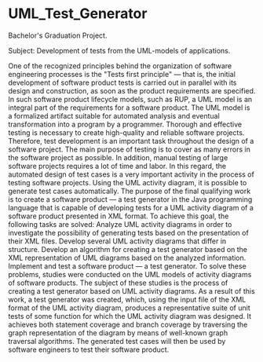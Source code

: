 # UML_Test_Generator
Bachelor's Graduation Project.

Subject: Development of tests from the UML-models of applications.

One of the recognized principles behind the organization of software engineering processes is the "Tests first principle" — that is, the initial development of software product tests is carried out in parallel with its design and construction, as soon as the product requirements are specified. In such software product lifecycle models, such as RUP, a UML model is an integral part of the requirements for a software product. The UML model is a formalized artifact suitable for automated analysis and eventual transformation into a program by a programmer.
Thorough and effective testing is necessary to create high-quality and reliable software projects. Therefore, test development is an important task throughout the design of a software project. The main purpose of testing is to cover as many errors in the software project as possible. In addition, manual testing of large software projects requires a lot of time and labor. In this regard, the automated design of test cases is a very important activity in the process of testing software projects. Using the UML activity diagram, it is possible to generate test cases automatically.
The purpose of the final qualifying work is to create a software product — a test generator in the Java programming language that is capable of developing tests for a UML activity diagram of a software product presented in XML format.
To achieve this goal, the following tasks are solved:
Analyze UML activity diagrams in order to investigate the possibility of generating tests based on the presentation of their XML files.
Develop several UML activity diagrams that differ in structure.
Develop an algorithm for creating a test generator based on the XML representation of UML diagrams based on the analyzed information.
Implement and test a software product — a test generator.
To solve these problems, studies were conducted on the UML models of activity diagrams of software products. The subject of these studies is the process of creating a test generator based on UML activity diagrams.
As a result of this work, a test generator was created, which, using the input file of the XML format of the UML activity diagram, produces a representative suite of unit tests of some function for which the UML activity diagram was designed. It achieves both statement coverage and branch coverage by traversing the graph representation of the diagram by means of well-known graph traversal algorithms. The generated test cases will then be used by software engineers to test their software product.
